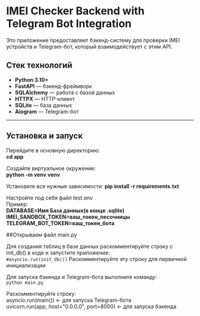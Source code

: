 # IMEI Checker Backend with Telegram Bot Integration

Это приложение предоставляет бэкенд-систему для проверки IMEI устройств и Telegram-бот, который взаимодействует с этим API. 

## Стек технологий
- **Python 3.10+**
- **FastAPI** — бэкенд-фреймворк
- **SQLAlchemy** — работа с базой данных
- **HTTPX** — HTTP-клиент
- **SQLite** — база данных
- **Aiogram** — Telegram-бот

---

## Установка и запуск

Перейдите в основную директорию:   
**cd app**  

Создайте виртуальное окружение:  
**python -m venv venv**

Установите все нужные зависимости: 
**pip install -r requirements.txt**

Настройте под себя файл test.env  
Пример:  
**DATABASE=Имя База данных(в конце .sqlite)
IMEI_SANDBOX_TOKEN=ваш_токен_песочницы
TELEGRAM_BOT_TOKEN=ваш_токен_бота**

##Открываем файл main.py  

Для создания таблиц в базе данных раскомментируйте строку с init_db() в коде и запустите приложение:  
```#asyncio.run(init_db())``` Раскомментируйте эту строку для первичной инициализации  

Для запуска бэкенда и Telegram-бота выполните команду:  
```python main.py```  

Раскомментируйте строку:  
asyncio.run(main()) <- для запуска Telegram-бота  
uvicorn.run(app, host="0.0.0.0", port=8000) <- для запуска бэкенда  


